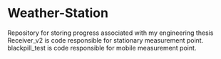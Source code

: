 # Weather-Station
Repository for storing progress associated with my engineering thesis
Receiver_v2 is code responsible for stationary measurement point.
blackpill_test is code responsible for mobile measurement point.
